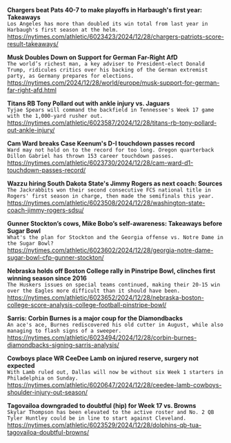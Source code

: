 **Chargers beat Pats 40-7 to make playoffs in Harbaugh's first year: Takeaways**\
`Los Angeles has more than doubled its win total from last year in Harbaugh's first season at the helm. `\
https://nytimes.com/athletic/6023423/2024/12/28/chargers-patriots-score-result-takeaways/

**Musk Doubles Down on Support for German Far-Right AfD**\
`The world’s richest man, a key adviser to President-elect Donald Trump, ridicules critics over his backing of the German extremist party, as Germany prepares for elections.`\
https://nytimes.com/2024/12/28/world/europe/musk-support-for-german-far-right-afd.html

**Titans RB Tony Pollard out with ankle injury vs. Jaguars**\
`Tyjae Spears will command the backfield in Tennessee's Week 17 game with the 1,000-yard rusher out. `\
https://nytimes.com/athletic/6023587/2024/12/28/titans-rb-tony-pollard-out-ankle-injury/

**Cam Ward breaks Case Keenum's D-I touchdown passes record**\
`Ward may not hold on to the record for too long. Oregon quarterback Dillon Gabriel has thrown 153 career touchdown passes.`\
https://nytimes.com/athletic/6023730/2024/12/28/cam-ward-d1-touchdown-passes-record/

**Wazzu hiring South Dakota State's Jimmy Rogers as next coach: Sources**\
`The Jackrabbits won their second consecutive FCS national title in Rogers' first season in charge, then made the semifinals this year.`\
https://nytimes.com/athletic/6023508/2024/12/28/washington-state-coach-jimmy-rogers-sdsu/

**Gunner Stockton’s cows, Mike Bobo’s self-awareness: Takeaways before Sugar Bowl**\
`What's the plan for Stockton and the Georgia offense vs. Notre Dame in the Sugar Bowl? `\
https://nytimes.com/athletic/6023602/2024/12/28/georgia-notre-dame-sugar-bowl-cfp-gunner-stockton/

**Nebraska holds off Boston College rally in Pinstripe Bowl, clinches first winning season since 2016**\
`The Huskers issues on special teams continued, making their 20-15 win over the Eagles more difficult than it should have been.`\
https://nytimes.com/athletic/6023652/2024/12/28/nebraska-boston-college-score-analysis-college-football-pinstripe-bowl/

**Sarris: Corbin Burnes is a major coup for the Diamondbacks**\
`An ace's ace, Burnes rediscovered his old cutter in August, while also managing to flash signs of a sweeper.`\
https://nytimes.com/athletic/6023494/2024/12/28/corbin-burnes-diamondbacks-signing-sarris-analysis/

**Cowboys place WR CeeDee Lamb on injured reserve, surgery not expected**\
`With Lamb ruled out, Dallas will now be without six Week 1 starters in Philadelphia on Sunday.`\
https://nytimes.com/athletic/6020647/2024/12/28/ceedee-lamb-cowboys-shoulder-injury-out-season/

**Tagovailoa downgraded to doubtful (hip) for Week 17 vs. Browns**\
`Skylar Thompson has been elevated to the active roster and No. 2 QB Tyler Huntley could be in line to start against Cleveland. `\
https://nytimes.com/athletic/6023529/2024/12/28/dolphins-qb-tua-tagovailoa-doubtful-browns/

